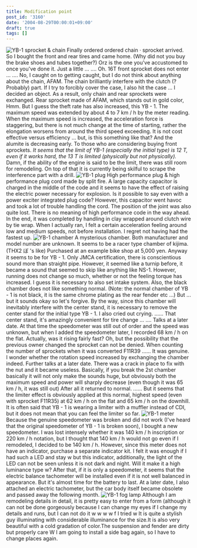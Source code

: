 ```yaml
---
title: Modification point
post_id: '3160'
date: '2004-08-29T00:00:01+09:00'
draft: true
tags: []
---
```


![YB-1 sprocket & chain](https://danmaq.com/wp-content/uploads/2013/11/sprocket-300x225.jpg) Finally ordered ordered chain · sprocket arrived. So I bought the front and rear tires and came home. (Why did not you buy the brake shoes and tubes together?) Orz is the one you've accustomed to once you've done it. Just a little ... .... Oh. 16T front sprocket does not enter ... .... No, I caught on to getting caught, but I do not think about anything about the chain, AFAM. The chain brilliantly interfere with the clutch (? Probably) part. If I try to forcibly cover the case, I also hit the case ... I decided an object. As a result, only chain and rear sprockets were exchanged. Rear sprocket made of AFAM, which stands out in gold color, Hmm. But I guess the theft rate has also increased, this YB - 1. The maximum speed was extended by about 4 to 7 km / h by the meter reading. When the maximum speed is increased, the acceleration force is staggering, but there is not much change at the time of starting, rather the elongation worsens from around the third speed exceeding. It is not cost effective versus efficiency ... but, is this something like that? And the alumite is decreasing early. To those who are considering buying front sprockets. _It seems that the limit of YB-1 (especially the initial type) is 12 T, even if it works hard, the 13 T is limited (physically but not physically)._ Damn, if the ability of the engine is said to be the limit, there was still room for remodeling. On top of that it is currently being skilful to scrape the interference part with a drill. ![YB-1 plug](https://danmaq.com/wp-content/uploads/2013/11/plug-300x225.jpg) High performance plug & high performance plug cord made by split fire. A large capacity capacitor is charged in the middle of the code and it seems to have the effect of raising the electric power necessary for explosion. Is it possible to say even with a power exciter integrated plug code? However, this capacitor went havoc and took a lot of trouble handling the cord. The position of the joint was also quite lost. There is no meaning of high performance code in the way ahead. In the end, it was completed by handling in clay wrapped around clutch wire by tie wrap. When I actually ran, I felt a certain acceleration feeling around low and medium speeds, not before installation. I regret not having had the fastest up. ![YB-1 chamber](https://danmaq.com/wp-content/uploads/2013/11/chamber-300x225.jpg) A mysterious chamber.  Both manufacturer and model number are unknown.  It seems to be a racer type chamber of kijima. (THX2 ぼ 's like) Purchased at an example bike shop at 5,000 yen. Anyway it seems to be for YB - 1. Only JMCA certification, there is conscientious sound more than straight pipe. However, it seemed like a turnip before, it became a sound that seemed to skip like anything like NS-1. However, running does not change so much, whether or not the feeling torque has increased. I guess it is necessary to also set intake system. Also, the black chamber does not like something normal. (Note: the normal chamber of YB - 1 is not black, it is the same chrome plating as the rear fender etc ...) But ... but it sounds okay so let's forgive. By the way, since this chamber will inevitably interfere with the center stand, it is necessary to remove the center stand for the initial type YB - 1. I also cried out crying. ...... That center stand, it's amazingly convenient for tire change ... .... Talks at a later date. At that time the speedometer was still out of order and the speed was unknown, but when I added the speedometer later, I recorded 68 km / h on the flat. Actually, was it rising fairly fast?  Oh, but the possibility that the previous owner changed the sprocket can not be denied.  When counting the number of sprockets when it was converted F11R39 ...... It was genuine. I wonder whether the rotation speed increased by exchanging the chamber indeed. Further talks at a later date. There was a crack in place to fix with the nut and it became useless. Basically, if you break the 2st chamber basically it will not only make the sounds huge, but obviously both the maximum speed and power will sharply decrease (even though it was 65 km / h, it was still out) After all it returned to normal. ...... But it seems that the limiter effect is obviously applied at this normal, highest speed (even with sprocket F11R35) at 62 km / h on the flat and 65 km / h on the downhill. It is often said that YB - 1 is wearing a limiter with a muffler instead of CDI, but it does not mean that you can feel the limiter so far. ![YB-1 meter](https://danmaq.com/wp-content/uploads/2013/11/meter-300x225.jpg) Because the genuine speedometer was broken and did not work (I've heard that the original speedometer of YB - 1 is broken soon), I bought a new speedometer. I was lost intensely whether it was 140 km / h inscription or 220 km / h notation, but I thought that 140 km / h would not go even if I remodeled, I decided to be 140 km / h. However, since this meter does not have an indicator, purchase a separate indicator kit. I felt it was enough if I had such a LED and stay w but this indicator, additionally, the light of the LED can not be seen unless it is not dark and night. Will it make it a high luminance type w? After that, if it is only a speedometer, it seems that the electric balance tachometer will be installed even if it is not well balanced in appearance. But it's almost time for the battery to last. At a later date, I also attached an electric tachometer, but the car body itself became obsolete and passed away the following month. ![YB-1 fog lamp](https://danmaq.com/wp-content/uploads/2013/11/lamp-300x225.jpg) Although I am remodeling details in detail, it is pretty easy to enter from a form (although it can not be done gorgeously because I can change my eyes if I change my details and runs, but I can not do it w w w w f I tried w It is quite a stylish guy illuminating with considerable illuminance for the size.It is also very beautiful with a cold gradation of color.The suspension and fender are dirty but properly care W I am going to install a side bag again, so I have to change places again.
